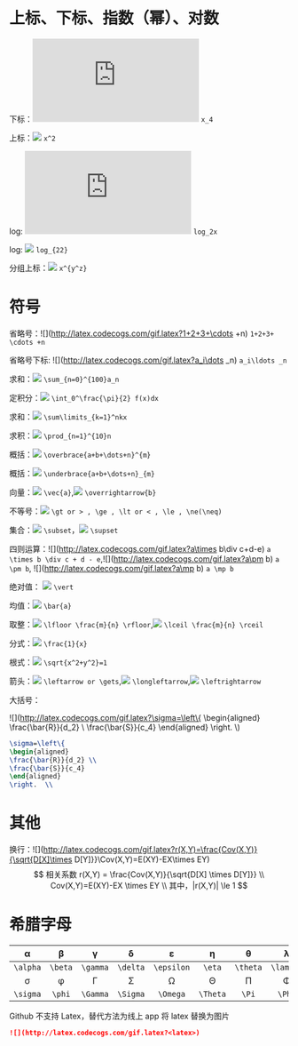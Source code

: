# 上标、下标、指数（幂）、对数

下标：![](http://latex.codecogs.com/gif.latex?x_4) `x_4`

上标：![](http://latex.codecogs.com/gif.latex?x^2) `x^2`

log: ![](http://latex.codecogs.com/gif.latex?log_2x) `log_2x`

log: ![](http://latex.codecogs.com/gif.latex?log_{22}) `log_{22}`

分组上标：![](http://latex.codecogs.com/gif.latex?x^{y^z}}) `x^{y^z}`

# 符号

省略号：![](http://latex.codecogs.com/gif.latex?1+2+3+\cdots +n) `1+2+3+ \cdots +n`

省略号下标: ![](http://latex.codecogs.com/gif.latex?a_i\dots _n) `a_i\ldots _n`

求和：![](http://latex.codecogs.com/gif.latex?\sum_{n=0}^{100}a_n)  `\sum_{n=0}^{100}a_n`

定积分：![](http://latex.codecogs.com/gif.latex?\int_0^\frac{\pi}{2}f(x)dx)  `\int_0^\frac{\pi}{2} f(x)dx`

求和：![](http://latex.codecogs.com/gif.latex?\sum\limits_{k=1}^nkx)  `\sum\limits_{k=1}^nkx`

求积：![](http://latex.codecogs.com/gif.latex?\prod_{n=1}^{10}n) `\prod_{n=1}^{10}n`

概括：![](http://latex.codecogs.com/gif.latex?\overbrace{a+b+\dots+n}^{m})  `\overbrace{a+b+\dots+n}^{m}`

概括：![](http://latex.codecogs.com/gif.latex?\underbrace{a+b+\dots+n}^{m}) `\underbrace{a+b+\dots+n}_{m}`

向量：![](http://latex.codecogs.com/gif.latex?\vec{a})  `\vec{a}`,![](http://latex.codecogs.com/gif.latex?\overrightarrow{b}) `\overrightarrow{b}`

不等号：![](http://latex.codecogs.com/gif.latex?>,\ge,<,\le,\neq) `\gt or > , \ge , \lt or < , \le , \ne(\neq)`

集合：![](http://latex.codecogs.com/gif.latex?\subset) `\subset`，![](http://latex.codecogs.com/gif.latex?\supset) `\supset`

四则运算：![](http://latex.codecogs.com/gif.latex?a\times b\div c+d-e) `a \times b \div c + d - e`,![](http://latex.codecogs.com/gif.latex?a\pm b)  `a \pm b`, ![](http://latex.codecogs.com/gif.latex?a\mp b) `a \mp b`

绝对值：  ![](http://latex.codecogs.com/gif.latex?\vert) `\vert`

均值：![](http://latex.codecogs.com/gif.latex?\bar{a}) `\bar{a}`

取整：![](http://latex.codecogs.com/gif.latex?\lfloor\frac{m}{n}\rfloor) `\lfloor \frac{m}{n} \rfloor`,![](http://latex.codecogs.com/gif.latex?\lceil\frac{m}{n}\rceil) `\lceil \frac{m}{n} \rceil`

分式：![](http://latex.codecogs.com/gif.latex?\frac{1}{x})  `\frac{1}{x}`

根式：![](http://latex.codecogs.com/gif.latex?\sqrt{x^2+y^2}=1) `\sqrt{x^2+y^2}=1`

箭头：![](http://latex.codecogs.com/gif.latex?\leftarrow)  `\leftarrow or \gets`,![](http://latex.codecogs.com/gif.latex?\longleftarrow) `\longleftarrow`,![](http://latex.codecogs.com/gif.latex?\leftrightarrow) `\leftrightarrow`

大括号：

![](http://latex.codecogs.com/gif.latex?\sigma=\left\{ 
\begin{aligned}
\frac{\bar{R}}{d_2} \\
\frac{\bar{S}}{c_4}
\end{aligned}
\right.  \\)



```latex
\sigma=\left\{ 
\begin{aligned}
\frac{\bar{R}}{d_2} \\
\frac{\bar{S}}{c_4}
\end{aligned}
\right.  \\
```



# 其他

换行：![](http://latex.codecogs.com/gif.latex?r(X,Y)=\frac{Cov(X,Y)}{\sqrt{D[X]\times D[Y]}}\\Cov(X,Y)=E(XY)-EX\times EY)
$$
相关系数 r(X,Y) = \frac{Cov(X,Y)}{\sqrt{D[X] \times D[Y]}} \\ Cov(X,Y)=E(XY)-EX \times EY \\ 其中，|r(X,Y)| \le 1
$$


# 希腊字母

|    α     |    β    |    γ     |    δ     |     ε      |    η     |    θ     |     λ     |   μ    |
| :------: | :-----: | :------: | :------: | :--------: | :------: | :------: | :-------: | :----: |
| `\alpha` | `\beta` | `\gamma` | `\delta` | `\epsilon` |  `\eta`  | `\theta` | `\lambda` | `\mu`  |
|    σ     |    φ    |    Γ     |    Σ     |     Ω      |    Θ     |    Π     |     Φ     |   ρ    |
| `\sigma` | `\phi`  | `\Gamma` | `\Sigma` |  `\Omega`  | `\Theta` |  `\Pi`   |  `\Phi`   | `\rho` |

Github 不支持 Latex，替代方法为线上 app 将 latex 替换为图片 

```markdown
![](http://latex.codecogs.com/gif.latex?<latex>)
```

